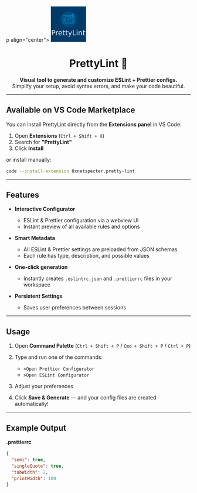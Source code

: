p align="center">
<img src="./icon.png" width="96" alt="PrettyLint Logo" />

</p>

<h1 align="center">PrettyLint 🧹</h1>

<p align="center">
  <strong>Visual tool to generate and customize ESLint + Prettier configs.</strong><br/>
  Simplify your setup, avoid syntax errors, and make your code beautiful.
</p>

---

## Available on VS Code Marketplace

You can install PrettyLint directly from the **Extensions panel** in VS Code:

1. Open **Extensions** (`Ctrl + Shift + X`)
2. Search for **"PrettyLint"**
3. Click **Install**

or install manually:

```bash
code --install-extension 0xnetspecter.pretty-lint
```

---

## Features

- **Interactive Configurator**

  - ESLint & Prettier configuration via a webview UI
  - Instant preview of all available rules and options

- **Smart Metadata**

  - All ESLint & Prettier settings are preloaded from JSON schemas
  - Each rule has type, description, and possible values

- **One-click generation**

  - Instantly creates `.eslintrc.json` and `.prettierrc` files in your workspace

- **Persistent Settings**
  - Saves user preferences between sessions

---

## Usage

1. Open **Command Palette** (`Ctrl + Shift + P` / `Cmd + Shift + P` / `Ctrl + P`)
2. Type and run one of the commands:

   - `>Open Prettier Configurator`
   - `>Open ESLint Configurator`

3. Adjust your preferences
4. Click **Save & Generate** — and your config files are created automatically!

---

## Example Output

**.prettierrc**

```json
{
  "semi": true,
  "singleQuote": true,
  "tabWidth": 2,
  "printWidth": 100
}
```
